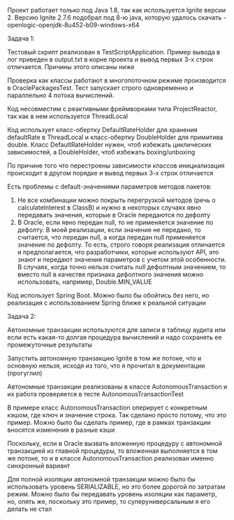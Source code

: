 Проект работает только под Java 1.8, так как используется Ignite версии 2. Версию Ignite 2.7.6 подобрал под 8-ю java, которую удалось скачать - openlogic-openjdk-8u452-b09-windows-x64

Задача 1:

Тестовый скрипт реализован в TestScriptApplication. Пример вывода в лог приведен в output.txt в корне проекта и вывод первых 3-х строк отличается. Причины этого описаны ниже

Проверка как классы работают в многопоточном режиме производится в OraclePackagesTest. Тест запускает строго одновременно и параллельно 4 потока вычислений.

Код несовместим с реактивными фреймворками типа ProjectReactor, так как в нем используется ThreadLocal

Код использует класс-обертку DefaultRateHolder для хранения defaultRate в ThreadLocal и класс-обертку DoubleHolder для примитива double. Класс DefaultRateHolder нужен, чтоб избежать циклических зависимостей, а DoubleHolder, чтоб избежать boxing/unboxing

По причине того что перестроены зависимости классов инициализация происходит в другом порядке и вывод первых 3-х строк отличается

Есть проблемы с default-значениями параметров методов пакетов:
 1) Не все комбинации можно покрыть перегрузкой методов (речь о calculateInterest в ClassB) и нужно в некоторых случаях явно передавать значения, которые в Oracle передаются по дефолту
 2) В Oracle, если явно передан null, то не применяется значение по дефолту. В моей реализации, если значение не передано, то считается, что передан null, а когда передан null применяется значение по дефолту. То есть, строго говоря реализация отличается и предполагается, что разработчики, которые используют API, это знают и передают значения параметров с учетом этой особенности. В случаях, когда точно нельзя считать null дефолтным значением, то вместо null в качестве признака дефолтного значения можно использовать, например, Double.MIN_VALUE  

Код использует Spring Boot. Можно было бы обойтись без него, но реализация с использованием Spring ближе к реальной ситуации


Задача 2:

Автономные транзакции используются для записи в таблицу аудита или если есть какая-то долгая процедура вычислений и надо сохранять ее промежуточные результаты

Запустить автономную транзакцию Ignite в том же потоке, что и основную нельзя, исходя из того, что я прочитал в документации (прогуглил)

Автономные транзакции реализованы в классе AutonomousTransaction и их работа проверяется в тесте AutonomousTransactionTest

В примере класс AutonomousTransaction оперирует с конкретным кэшом, где ключ и значение строка. Так сделано просто потому, что это пример. Можно было бы сделать пример, где в рамках транзакции вносятся изменения в разные кэши

Поскольку, если в Oracle вызвать вложенную процедуру с автономной транзакцией из главной процедуры, то вложенная выполняется в том же потоке, то и в классе AutonomousTransaction реализован именно синхронный вариант

Для полной изоляции автономной транзакции можно было бы использовать уровень SERIALIZABLE, но это более дорогой по затратам режим. Можно было бы передавать уровень изоляции как параметр, но, опять же, поскольку это пример, то суперуниверсальным я его делать не стал